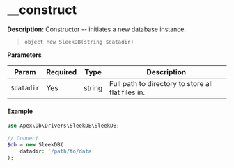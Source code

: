 
# __construct

**Description:** Constructor -- initiates a new database instance.

> `object new SleekDB(string $datadir)`


**Parameters**

Param | Required | Type | Description
------------- |------------- |------------- |------------- 
`$datadir` | Yes | string | Full path to directory to store all flat files in.


#### Example

~~~php
use Apex\Db\Drivers\SleekDB\SleekDB;

// Connect
$db = new SleekDB(
    datadir: '/path/to/data'
);
~~~


